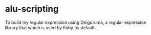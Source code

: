 # alu-scripting
To build my regular expression using Oniguruma, a regular expression library that which is used by Ruby by default. 
